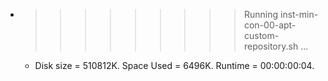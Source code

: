 * >>>>>>>>> Running inst-min-con-00-apt-custom-repository.sh ...
  * Disk size = 510812K. Space Used = 6496K. Runtime = 00:00:00:04.
